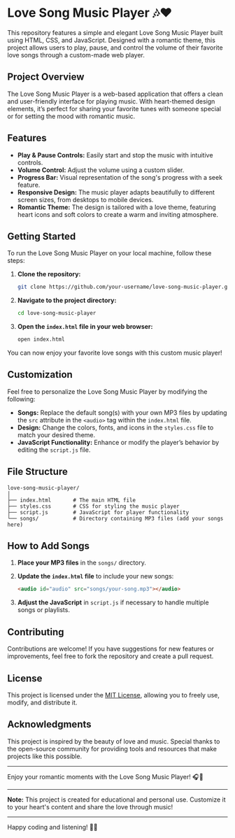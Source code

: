 # Love Song Music Player 🎶❤️

This repository features a simple and elegant Love Song Music Player built using HTML, CSS, and JavaScript. Designed with a romantic theme, this project allows users to play, pause, and control the volume of their favorite love songs through a custom-made web player.

## Project Overview

The Love Song Music Player is a web-based application that offers a clean and user-friendly interface for playing music. With heart-themed design elements, it’s perfect for sharing your favorite tunes with someone special or for setting the mood with romantic music.

## Features

- **Play & Pause Controls:** Easily start and stop the music with intuitive controls.
- **Volume Control:** Adjust the volume using a custom slider.
- **Progress Bar:** Visual representation of the song's progress with a seek feature.
- **Responsive Design:** The music player adapts beautifully to different screen sizes, from desktops to mobile devices.
- **Romantic Theme:** The design is tailored with a love theme, featuring heart icons and soft colors to create a warm and inviting atmosphere.

## Getting Started

To run the Love Song Music Player on your local machine, follow these steps:

1. **Clone the repository:**
   ```bash
   git clone https://github.com/your-username/love-song-music-player.git
   ```

2. **Navigate to the project directory:**
   ```bash
   cd love-song-music-player
   ```

3. **Open the `index.html` file in your web browser:**
   ```bash
   open index.html
   ```

You can now enjoy your favorite love songs with this custom music player!

## Customization

Feel free to personalize the Love Song Music Player by modifying the following:

- **Songs:** Replace the default song(s) with your own MP3 files by updating the `src` attribute in the `<audio>` tag within the `index.html` file.
- **Design:** Change the colors, fonts, and icons in the `styles.css` file to match your desired theme.
- **JavaScript Functionality:** Enhance or modify the player’s behavior by editing the `script.js` file.

## File Structure

```
love-song-music-player/
│
├── index.html       # The main HTML file
├── styles.css       # CSS for styling the music player
├── script.js        # JavaScript for player functionality
└── songs/           # Directory containing MP3 files (add your songs here)
```

## How to Add Songs

1. **Place your MP3 files** in the `songs/` directory.
2. **Update the `index.html` file** to include your new songs:
   ```html
   <audio id="audio" src="songs/your-song.mp3"></audio>
   ```

3. **Adjust the JavaScript** in `script.js` if necessary to handle multiple songs or playlists.

## Contributing

Contributions are welcome! If you have suggestions for new features or improvements, feel free to fork the repository and create a pull request.

## License

This project is licensed under the [MIT License](LICENSE), allowing you to freely use, modify, and distribute it.

## Acknowledgments

This project is inspired by the beauty of love and music. Special thanks to the open-source community for providing tools and resources that make projects like this possible.

---

Enjoy your romantic moments with the Love Song Music Player! 🎧💖

---

**Note:** This project is created for educational and personal use. Customize it to your heart's content and share the love through music!

---

Happy coding and listening! 🎵💕
